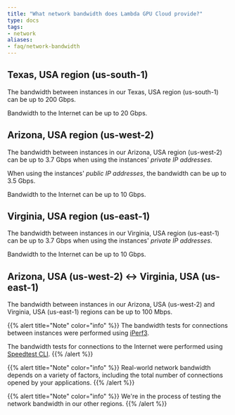 ```yaml
---
title: "What network bandwidth does Lambda GPU Cloud provide?"
type: docs
tags:
- network
aliases:
- faq/network-bandwidth
---
```


## Texas, USA region (us-south-1)

The bandwidth between instances in our Texas, USA region (us-south-1) can be
up to 200 Gbps.

Bandwidth to the Internet can be up to 20 Gbps.

## Arizona, USA region (us-west-2)

The bandwidth between instances in our Arizona, USA region (us-west-2) can be
up to 3.7 Gbps when using the instances' _private IP addresses_.

When using the instances' _public IP addresses_, the bandwidth can be up to
3.5 Gbps.

Bandwidth to the Internet can be up to 10 Gbps.

## Virginia, USA region (us-east-1)

The bandwidth between instances in our Virginia, USA region (us-east-1) can be
up to 3.7 Gbps when using the instances' _private IP addresses_.

Bandwidth to the Internet can be up to 10 Gbps.

## Arizona, USA (us-west-2) ↔ Virginia, USA (us-east-1)

The bandwidth between instances in our Arizona, USA (us-west-2) and Virginia,
USA (us-east-1) regions can be up to 100 Mbps.

{{% alert title="Note" color="info" %}}
The bandwidth tests for connections between instances were performed using
[iPerf3](https://iperf.fr/).

The bandwidth tests for connections to the Internet were performed using
[Speedtest CLI](https://www.speedtest.net/apps/cli).
{{% /alert %}}

{{% alert title="Note" color="info" %}}
Real-world network bandwidth depends on a variety of factors, including the
total number of connections opened by your applications.
{{% /alert %}}

{{% alert title="Note" color="info" %}}
We're in the process of testing the network bandwidth in our other regions.
{{% /alert %}}

